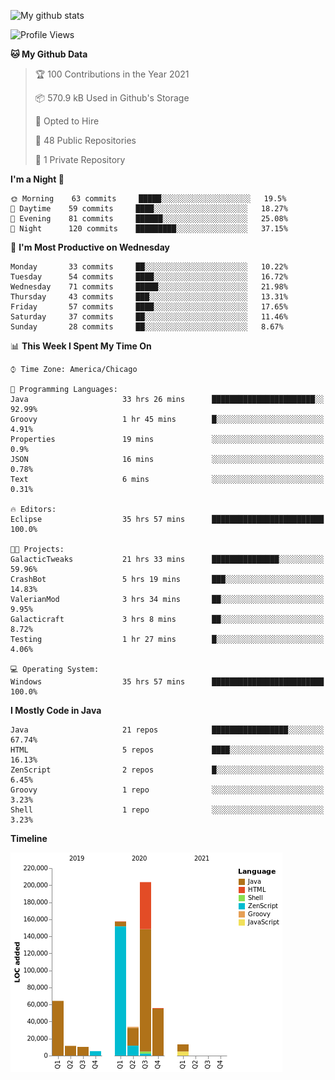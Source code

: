 ![My github stats](https://github-readme-stats.vercel.app/api?username=romvoid95&theme=gruvbox&include_all_commits=true&show_icons=true")

<!--START_SECTION:waka-->
![Profile Views](http://img.shields.io/badge/Profile%20Views-6-blue)

**🐱 My Github Data** 

> 🏆 100 Contributions in the Year 2021
 > 
> 📦 570.9 kB Used in Github's Storage 
 > 
> 💼 Opted to Hire
 > 
> 📜 48 Public Repositories 
 > 
> 🔑 1 Private Repository 
 > 
**I'm a Night 🦉** 

```text
🌞 Morning    63 commits     █████░░░░░░░░░░░░░░░░░░░░   19.5% 
🌆 Daytime    59 commits     ████░░░░░░░░░░░░░░░░░░░░░   18.27% 
🌃 Evening    81 commits     ██████░░░░░░░░░░░░░░░░░░░   25.08% 
🌙 Night      120 commits    █████████░░░░░░░░░░░░░░░░   37.15%

```
📅 **I'm Most Productive on Wednesday** 

```text
Monday       33 commits     ██░░░░░░░░░░░░░░░░░░░░░░░   10.22% 
Tuesday      54 commits     ████░░░░░░░░░░░░░░░░░░░░░   16.72% 
Wednesday    71 commits     █████░░░░░░░░░░░░░░░░░░░░   21.98% 
Thursday     43 commits     ███░░░░░░░░░░░░░░░░░░░░░░   13.31% 
Friday       57 commits     ████░░░░░░░░░░░░░░░░░░░░░   17.65% 
Saturday     37 commits     ██░░░░░░░░░░░░░░░░░░░░░░░   11.46% 
Sunday       28 commits     ██░░░░░░░░░░░░░░░░░░░░░░░   8.67%

```


📊 **This Week I Spent My Time On** 

```text
⌚︎ Time Zone: America/Chicago

💬 Programming Languages: 
Java                     33 hrs 26 mins      ███████████████████████░░   92.99% 
Groovy                   1 hr 45 mins        █░░░░░░░░░░░░░░░░░░░░░░░░   4.91% 
Properties               19 mins             ░░░░░░░░░░░░░░░░░░░░░░░░░   0.9% 
JSON                     16 mins             ░░░░░░░░░░░░░░░░░░░░░░░░░   0.78% 
Text                     6 mins              ░░░░░░░░░░░░░░░░░░░░░░░░░   0.31%

🔥 Editors: 
Eclipse                  35 hrs 57 mins      █████████████████████████   100.0%

🐱‍💻 Projects: 
GalacticTweaks           21 hrs 33 mins      ███████████████░░░░░░░░░░   59.96% 
CrashBot                 5 hrs 19 mins       ███░░░░░░░░░░░░░░░░░░░░░░   14.83% 
ValerianMod              3 hrs 34 mins       ██░░░░░░░░░░░░░░░░░░░░░░░   9.95% 
Galacticraft             3 hrs 8 mins        ██░░░░░░░░░░░░░░░░░░░░░░░   8.72% 
Testing                  1 hr 27 mins        █░░░░░░░░░░░░░░░░░░░░░░░░   4.06%

💻 Operating System: 
Windows                  35 hrs 57 mins      █████████████████████████   100.0%

```

**I Mostly Code in Java** 

```text
Java                     21 repos            █████████████████░░░░░░░░   67.74% 
HTML                     5 repos             ████░░░░░░░░░░░░░░░░░░░░░   16.13% 
ZenScript                2 repos             █░░░░░░░░░░░░░░░░░░░░░░░░   6.45% 
Groovy                   1 repo              ░░░░░░░░░░░░░░░░░░░░░░░░░   3.23% 
Shell                    1 repo              ░░░░░░░░░░░░░░░░░░░░░░░░░   3.23%

```


**Timeline**

![Chart not found](https://raw.githubusercontent.com/ROMVoid95/ROMVoid95/master/charts/bar_graph.png) 


<!--END_SECTION:waka-->

